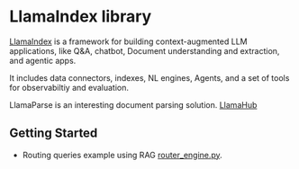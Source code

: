 # LlamaIndex library

[LlamaIndex](https://docs.llamaindex.ai/en/stable/) is a framework for building context-augmented LLM applications, like Q&A, chatbot, Document understanding and extraction, and agentic apps.

It includes data connectors, indexes, NL engines, Agents, and a set of tools for observabiltiy and evaluation.

LlamaParse is an interesting document parsing solution. [LlamaHub](https://llamahub.ai/)

## Getting Started

* Routing queries example using RAG [router_engine.py](https://github.com/jbcodeforce/ML-studies/tree/master/LlamaIndex/router_engine.py).